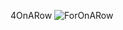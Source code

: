 4OnARow ![ForOnARow](https://user-images.githubusercontent.com/89782014/167401541-9e02cf4b-4649-454d-abfc-70da58e8e237.png)
